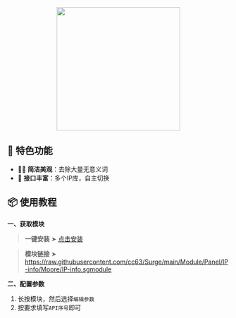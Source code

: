 <div align="center">
    
<img src="https://raw.githubusercontent.com/cc63/Surge/main/Module/Panel/IP-info/Moore/IP.png" width="280">

</div>

## 🌟 特色功能

- 🧑‍🎨 **简洁美观**：去除大量无意义词
- 📱 **接口丰富**：多个IP库，自主切换

## 📦 使用教程

**一、获取模块**

> **一键安装** ➤  [点击安装](surge:///install-module?url=https%3A%2F%2Fraw.githubusercontent.com%2Fcc63%2FSurge%2Fmain%2FModule%2FPanel%2FIP-info%2FMoore%2FIP-info.sgmodule)

> **模块链接** ➤  https://raw.githubusercontent.com/cc63/Surge/main/Module/Panel/IP-info/Moore/IP-info.sgmodule


**二、配置参数**

1. 长按模块，然后选择`编辑参数`
2. 按要求填写`API序号`即可
